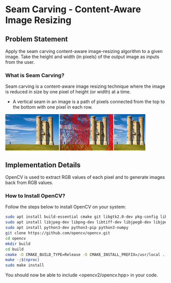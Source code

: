 # Seam Carving - Content-Aware Image Resizing

## Problem Statement

Apply the seam carving content-aware image-resizing algorithm to a given image. Take the height and width (in pixels) of the output image as inputs from the user.

### What is Seam Carving?

Seam carving is a content-aware image resizing technique where the image is reduced in size by one pixel of height (or width) at a time.

- A vertical seam in an image is a path of pixels connected from the top to the bottom with one pixel in each row.

![Image 1](img.jpeg)


## Implementation Details

OpenCV is used to extract RGB values of each pixel and to generate images back from RGB values.

### How to Install OpenCV?

Follow the steps below to install OpenCV on your system:

```bash
sudo apt install build-essential cmake git libgtk2.0-dev pkg-config libavcodec-dev libavformat-dev libswscale-dev
sudo apt install libjpeg-dev libpng-dev libtiff-dev libjpeg8-dev libjpeg-turbo8-dev libtiff5-dev libjasper-dev libdc1394-22-dev libgstreamer-plugins-base1.0-dev libavresample-dev
sudo apt install python3-dev python3-pip python3-numpy
git clone https://github.com/opencv/opencv.git
cd opencv
mkdir build
cd build
cmake -D CMAKE_BUILD_TYPE=Release -D CMAKE_INSTALL_PREFIX=/usr/local ..
make -j$(nproc)
sudo make install

```

You should now be able to include <opencv2/opencv.hpp> in your code.